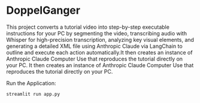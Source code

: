 # DoppelGanger

This project converts a tutorial video into step-by-step executable instructions for your PC by segmenting the video, transcribing audio with Whisper for high-precision transcription, analyzing key visual elements, and generating a detailed XML file using Anthropic Claude via LangChain to outline and execute each action automatically.It then creates an instance of Anthropic Claude Computer Use that reproduces the tutorial directly on your PC. It then creates an instance of Anthropic Claude Computer Use that reproduces the tutorial directly on your PC.

Run the Application:
```
streamlit run app.py
```

